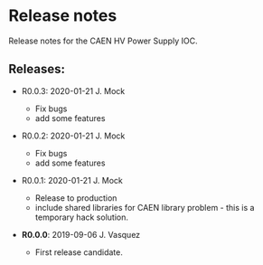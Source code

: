 # Release notes

Release notes for the CAEN HV Power Supply IOC.

## Releases:
* R0.0.3: 2020-01-21 J. Mock
  * Fix bugs
  * add some features

* R0.0.2: 2020-01-21 J. Mock
  * Fix bugs
  * add some features

* R0.0.1: 2020-01-21 J. Mock
  * Release to production
  * include shared libraries for CAEN library problem - this is a temporary hack solution.

* __R0.0.0__: 2019-09-06 J. Vasquez
  * First release candidate.
